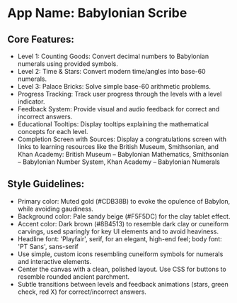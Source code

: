 # **App Name**: Babylonian Scribe

## Core Features:

- Level 1: Counting Goods: Convert decimal numbers to Babylonian numerals using provided symbols.
- Level 2: Time & Stars: Convert modern time/angles into base-60 numerals.
- Level 3: Palace Bricks: Solve simple base-60 arithmetic problems.
- Progress Tracking: Track user progress through the levels with a level indicator.
- Feedback System: Provide visual and audio feedback for correct and incorrect answers.
- Educational Tooltips: Display tooltips explaining the mathematical concepts for each level.
- Completion Screen with Sources: Display a congratulations screen with links to learning resources like the British Museum, Smithsonian, and Khan Academy:  British Museum – Babylonian Mathematics, Smithsonian – Babylonian Number System, Khan Academy – Babylonian Numerals

## Style Guidelines:

- Primary color: Muted gold (#CDB38B) to evoke the opulence of Babylon, while avoiding gaudiness.
- Background color: Pale sandy beige (#F5F5DC) for the clay tablet effect.
- Accent color: Dark brown (#8B4513) to resemble dark clay or cuneiform carvings, used sparingly for key UI elements and to avoid heaviness.
- Headline font: 'Playfair', serif, for an elegant, high-end feel; body font: 'PT Sans', sans-serif
- Use simple, custom icons resembling cuneiform symbols for numerals and interactive elements.
- Center the canvas with a clean, polished layout. Use CSS for buttons to resemble rounded ancient parchment.
- Subtle transitions between levels and feedback animations (stars, green check, red X) for correct/incorrect answers.
